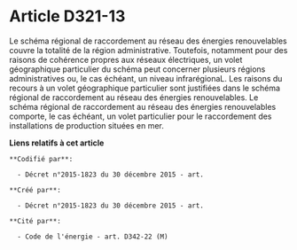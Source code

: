 # Article D321-13

Le schéma régional de raccordement au réseau des énergies renouvelables couvre la totalité de la région administrative.
Toutefois, notamment pour des raisons de cohérence propres aux réseaux électriques, un volet géographique particulier du
schéma peut concerner plusieurs régions administratives ou, le cas échéant, un niveau infrarégionaL. Les raisons du recours à
un volet géographique particulier sont justifiées dans le schéma régional de raccordement au réseau des énergies
renouvelables. Le schéma régional de raccordement au réseau des énergies renouvelables comporte, le cas échéant, un volet
particulier pour le raccordement des installations de production situées en mer.

**Liens relatifs à cet article**

	**Codifié par**:

	  - Décret n°2015-1823 du 30 décembre 2015 - art.

	**Créé par**:

	  - Décret n°2015-1823 du 30 décembre 2015 - art.

	**Cité par**:

	  - Code de l'énergie - art. D342-22 (M)
